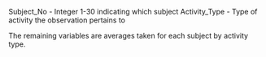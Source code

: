 Subject_No - Integer 1-30 indicating which subject
Activity_Type - Type of activity the observation pertains to


The remaining variables are averages taken for each subject by activity type.
